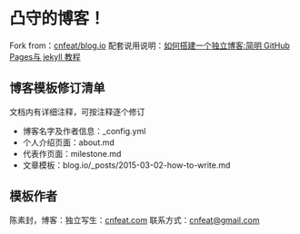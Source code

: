 # 凸守的博客！

 Fork from：[cnfeat/blog.io](https://github.com/cnfeat/blog.io)
 配套说用说明：[如何搭建一个独立博客:简明 GitHub Pages与 jekyll 教程](http://www.jianshu.com/p/05289a4bc8b2)

## 博客模板修订清单

文档内有详细注释，可按注释逐个修订

* 博客名字及作者信息：_config.yml 
* 个人介绍页面：about.md
* 代表作页面：milestone.md
* 文章模板：blog.io/_posts/2015-03-02-how-to-write.md 


## 模板作者

 陈素封，博客：独立写生：[cnfeat.com](cnfeat.com)
 联系方式：cnfeat@gmail.com
